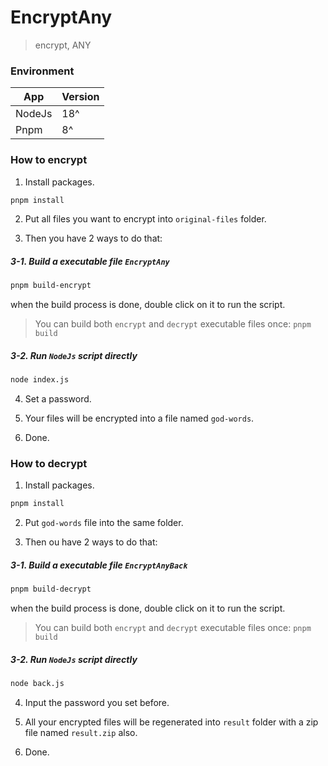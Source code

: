 # EncryptAny

> encrypt, ANY

### Environment

| App    | Version |
| ------ | ------- |
| NodeJs | 18^     |
| Pnpm   | 8^      |

### How to encrypt

1. Install packages.

```bash
pnpm install
```

2. Put all files you want to encrypt into `original-files` folder.

3. Then you have 2 ways to do that:

##### 3-1. Build a executable file `EncryptAny`

```bash
pnpm build-encrypt
```

when the build process is done, double click on it to run the script.

> You can build both `encrypt` and `decrypt` executable files once: `pnpm build`

##### 3-2. Run `NodeJs` script directly

```bash
node index.js
```

4. Set a password.

5. Your files will be encrypted into a file named `god-words`.

6. Done.

### How to decrypt

1. Install packages.

```bash
pnpm install
```

2. Put `god-words` file into the same folder.

3. Then ou have 2 ways to do that:

##### 3-1. Build a executable file `EncryptAnyBack`

```bash
pnpm build-decrypt
```

when the build process is done, double click on it to run the script.

> You can build both `encrypt` and `decrypt` executable files once: `pnpm build`

##### 3-2. Run `NodeJs` script directly

```bash
node back.js
```

4. Input the password you set before.

5. All your encrypted files will be regenerated into `result` folder with a zip file named `result.zip` also.

6. Done.
